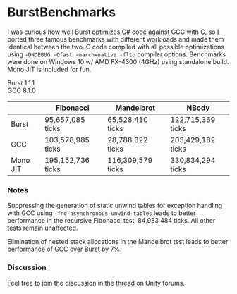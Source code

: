 # BurstBenchmarks
I was curious how well Burst optimizes C# code against GCC with C, so I ported three famous benchmarks with different workloads and made them identical between the two. C code compiled with all possible optimizations using `-DNDEBUG -Ofast -march=native -flto` compiler options. Benchmarks were done on Windows 10 w/ AMD FX-4300 (4GHz) using standalone build. Mono JIT is included for fun.

Burst 1.1.1<br/>
GCC 8.1.0

|          | Fibonacci         | Mandelbrot        | NBody             |
|----------|-------------------|-------------------|-------------------|
| Burst    | 95,657,085 ticks  | 65,528,410 ticks  | 122,715,369 ticks |
| GCC      | 103,578,985 ticks | 28,788,322 ticks  | 203,429,182 ticks |
| Mono JIT | 195,152,736 ticks | 116,309,579 ticks | 330,834,294 ticks |

### Notes
Suppressing the generation of static unwind tables for exception handling with GCC using `-fno-asynchronous-unwind-tables` leads to better performance in the recursive Fibonacci test: 84,983,484 ticks. All other tests remain unaffected.

Elimination of nested stack allocations in the Mandelbrot test leads to better performance of GCC over Burst by 7%.

### Discussion
Feel free to join the discussion in the [thread](https://forum.unity.com/threads/benchmarking-burst-against-gcc-machine-code-fibonacci-mandelbrot-nbody.715133/) on Unity forums.
